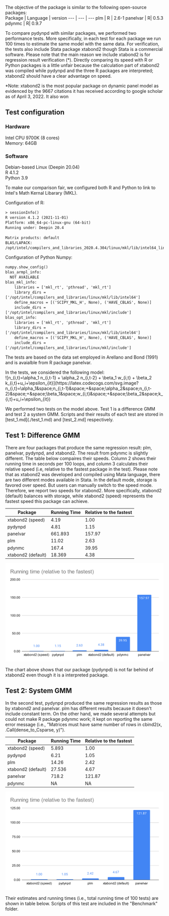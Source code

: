 
The objective of the package is similar to the following open-source packages: <br>
Package | Language | version
--- | --- | ---
plm | R | 2.6-1
panelvar | R| 0.5.3
pdynmc | R| 0.9.7

To compare pydynpd with similar packages, we performed two performance tests. More specifically, in each test for each package we run 100 times to estimate the same model with the same data. For verification, the tests also include Stata package xtabond2 though Stata is a commercial software. Please note that the main reason we include xtabond2 is for regression result verification (\*). Directly comparing its speed with R or Python packages is a little unfair because the calculation part of xtabond2 was compiled while pydynpd and the three R packages are interpreted; xtabond2 should have a clear advantage on speed. 

*Note: xtabond2 is the most popular package on dynamic panel model as evidenced by the 9667 citations it has received according to google scholar as of April 3, 2022. It also won 

## Test configuration
### Hardware
Intel CPU 9700K (8 cores) <br>
Memory: 64GB <br>

### Software
Debian-based Linux (Deepin 20.04) <br>
R 4.1.2 <br>
Python 3.9 <br>
<p>To make our comparison fair, we configured both R and Python to link to Intel's Math Kernal Libarary (MKL).</p>

Configuration of R:
```
> sessionInfo()
R version 4.1.2 (2021-11-01)
Platform: x86_64-pc-linux-gnu (64-bit)
Running under: Deepin 20.4

Matrix products: default
BLAS/LAPACK: /opt/intel/compilers_and_libraries_2020.4.304/linux/mkl/lib/intel64_lin/libmkl_gf_lp64.so
```
Configuration of Python Numpy:
```
numpy.show_config()
blas_armpl_info:
  NOT AVAILABLE
blas_mkl_info:
    libraries = ['mkl_rt', 'pthread', 'mkl_rt']
    library_dirs = ['/opt/intel/compilers_and_libraries/linux/mkl/lib/intel64']
    define_macros = [('SCIPY_MKL_H', None), ('HAVE_CBLAS', None)]
    include_dirs = ['/opt/intel/compilers_and_libraries/linux/mkl/include']
blas_opt_info:
    libraries = ['mkl_rt', 'pthread', 'mkl_rt']
    library_dirs = ['/opt/intel/compilers_and_libraries/linux/mkl/lib/intel64']
    define_macros = [('SCIPY_MKL_H', None), ('HAVE_CBLAS', None)]
    include_dirs = ['/opt/intel/compilers_and_libraries/linux/mkl/include']
```

<p>The tests are based on the data set employed in Arellano and Bond (1991) and is avaialble from R package panelvar. </p>

<p>In the tests, we considered the following model:<br>
  ![n_{i,t}=\alpha_1 n_{i,t-1} + \alpha_2 n_{i,t-2} + \beta_1 w_{i,t} + \beta_2 k_{i,t}+u_i+\epsilon_{it}](https://latex.codecogs.com/svg.image?n_{i,t}=\alpha_1&space;n_{i,t-1}&space;&plus;&space;\alpha_2&space;n_{i,t-2}&space;&plus;&space;\beta_1&space;w_{i,t}&space;&plus;&space;\beta_2&space;k_{i,t}&plus;u_i&plus;\epsilon_{it})
</p>
We performed two tests on the model above. Test 1 is a difference GMM and test 2 a system GMM. Scripts and their results of each test are stored in [test_1.md](./test_1.md) and [test_2.md] respectively.


## Test 1: Difference GMM
There are four packages that produce the same regression result: plm, panelvar, pydynpd, and xtabond2. The result from pdynmc is slightly different. The table below compaires their speeds. Column 2 shows their running time in seconds per 100 loops, and column 3 calculates their relative speed (i.e, relative to the fastest package in the test). Please note that as xtabond2 was developed and compiled using Mata language, there are two different modes available in Stata. In the default mode, storage is favored over speed. But users can manually switch to the speed mode. Therefore, we report two speeds for xtabond2. More specifically, xtabond2 (default) balances with storage, while xtabond2 (speed) represents the fastest speed this package can achieve.


| Package            | Running Time | Relative to the fastest |
| ------------------ | ------------ | ----------------------- |
| xtabond2 (speed)   | 4.19         | 1.00                    |
| pydynpd            | 4.81         | 1.15                    |
| panelvar           | 661.893      | 157.97                  |
| plm                | 11.02        | 2.63                    |
| pdynmc             | 167.4        | 39.95                   |
| xtabond2 (default) | 18.369       | 4.38                    |

![Alt text](./Test_1.svg)

The chart above shows that our package (pydynpd) is not far behind of xtabond2 even though it is a interpreted package.


## Test 2: System GMM

In the second test, pydynpd produced the same regression results as those by xtabond2 and panelvar. plm has different results because it doesn't include constant term. On the other hand, we made several attempts but could not make R package pdynmc work; it kept on reporting the same error message (i.e., "Matrices must have same number of rows in cbind2(x, .Call(dense_to_Csparse, y)").

| Package            | Running Time | Relative to the fastest |
| ------------------ | ------------ | ----------------------- |
| xtabond2 (speed)   | 5.893        | 1.00                    |
| pydynpd            | 6.21         | 1.05                    |
| plm                | 14.26        | 2.42                    |
| xtabond2 (default) | 27.536       | 4.67                    |
| panelvar           | 718.2        | 121.87                  |
| pdynmc             | NA           | NA                      |


![Alt text](./Test_2.svg)

Their estimates and running times (i.e., total running time of 100 tests) are shown in table below. Scripts of this test are included in the "Benchmark" folder. 

